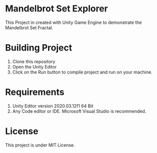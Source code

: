 # Mandelbrot Set Explorer

This Project in created with Unity Game Engine to demonstrate the Mandelbrot Set Fractal.

# Building Project

1. Clone this repository
2. Open the Unity Editor
3. Click on the Run button to compile project and run on your machine.

# Requirements

1. Unity Editor version 2020.03.12f1 64 Bit
2. Any Code editor or IDE. Microsoft Visual Studio is recommended.

# License
This project is under MIT License.
